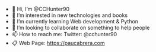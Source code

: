 - 👋 Hi, I’m @CCHunter90
- 👀 I’m interested in new technologies and books
- 🌱 I’m currently learning Web development & Python
- 💞️ I’m looking to collaborate on something to help people
- 📫 How to reach me: Twitter: @cchunter90
- 📋 Web Page: https://paucabrera.com
